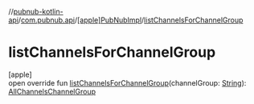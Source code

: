 //[pubnub-kotlin-api](../../../index.md)/[com.pubnub.api](../index.md)/[[apple]PubNubImpl](index.md)/[listChannelsForChannelGroup](list-channels-for-channel-group.md)

# listChannelsForChannelGroup

[apple]\
open override fun [listChannelsForChannelGroup](list-channels-for-channel-group.md)(channelGroup: [String](https://kotlinlang.org/api/latest/jvm/stdlib/kotlin-stdlib/kotlin/-string/index.html)): [AllChannelsChannelGroup](../../com.pubnub.api.endpoints.channel_groups/-all-channels-channel-group/index.md)
